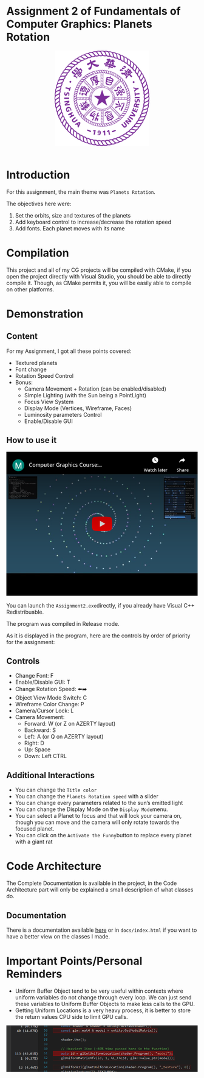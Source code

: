 # Assignment 2 of Fundamentals of Computer Graphics: Planets Rotation

<p align="center">
  <img src="https://github.com/kevinpruvost/OpenImages/blob/miscellaneous/images/1200px-Tsinghua_University_Logo.svg.png" width=250/><br/><br/>
</p>

# Introduction

For this assignment, the main theme was `Planets Rotation`.

The objectives here were:

1. Set the orbits, size and textures of the planets
2. Add keyboard control to increase/decrease the rotation speed
3. Add fonts. Each planet moves with its name

# Compilation

This project and all of my CG projects will be compiled with CMake, if you open the project directly with Visual Studio, you should be able to directly compile it.
Though, as CMake permits it, you will be easily able to compile on other platforms.

# Demonstration

## Content

For my Assignment, I got all these points covered:

- Textured planets
- Font change
- Rotation Speed Control
- Bonus:
    - Camera Movement + Rotation (can be enabled/disabled)
    - Simple Lighting (with the Sun being a PointLight)
    - Focus View System
    - Display Mode (Vertices, Wireframe, Faces)
    - Luminosity parameters Control
    - Enable/Disable GUI

## How to use it

[![Demo](embed.png)](https://youtu.be/wFGgL5PE7sc)

You can launch the `Assignment2.exe`directly, if you already have Visual C++ Redistribuable.

The program was compiled in Release mode.

As it is displayed in the program, here are the controls by order of priority for the assignment:

## Controls

- Change Font: F
- Enable/Disable GUI: T
- Change Rotation Speed: ⬅️➡️
- Object View Mode Switch: C
- Wireframe Color Change: P
- Camera/Cursor Lock: L
- Camera Movement:
    - Forward: W (or Z on AZERTY layout)
    - Backward: S
    - Left: A (or Q on AZERTY layout)
    - Right: D
    - Up: Space
    - Down: Left CTRL

## Additional Interactions

- You can change the `Title color`
- You can change the `Planets Rotation speed` with a slider
- You can change every parameters related to the sun’s emitted light
- You can change the Display Mode on the `Display Mode`menu.
- You can select a Planet to focus and that will lock your camera on, though you can move and the camera will only rotate towards the focused planet.
- You can click on the `Activate the Funny`button to replace every planet with a giant rat

# Code Architecture

The Complete Documentation is available in the project, in the Code Architecture part will only be explained a small description of what classes do.

## Documentation

There is a documentation available [here](https://kevinpruvost.github.io/ComputerGraphics_Assignment2/) or in `docs/index.html` if you want to have a better view on the classes I made.

# Important Points/Personal Reminders

- Uniform Buffer Object tend to be very useful within contexts where uniform variables do not change through every loop. We can just send these variables to Uniform Buffer Objects to make less calls to the GPU.
- Getting Uniform Locations is a very heavy process, it is better to store the return values CPU side to limit GPU calls.

![Untitled](Screenshots/Untitled.png)
